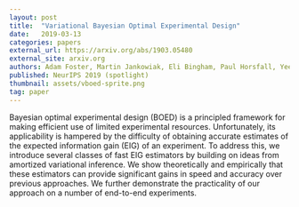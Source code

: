 ```yaml
---
layout: post
title:  "Variational Bayesian Optimal Experimental Design"
date:   2019-03-13
categories: papers
external_url: https://arxiv.org/abs/1903.05480
external_site: arxiv.org
authors: Adam Foster, Martin Jankowiak, Eli Bingham, Paul Horsfall, Yee Whye Teh, Tom Rainforth, Noah D Goodman
published: NeurIPS 2019 (spotlight)
thumbnail: assets/vboed-sprite.png
tag: paper
---
```


Bayesian optimal experimental design (BOED) is a principled framework for making efficient use of limited experimental resources. Unfortunately, its applicability is hampered by the difficulty of obtaining accurate estimates of the expected information gain (EIG) of an experiment. To address this, we introduce several classes of fast EIG estimators by building on ideas from amortized variational inference. We show theoretically and empirically that these estimators can provide significant gains in speed and accuracy over previous approaches. We further demonstrate the practicality of our approach on a number of end-to-end experiments. 
